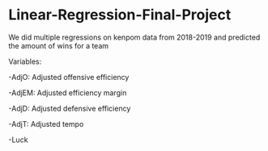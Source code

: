 # Linear-Regression-Final-Project

We did multiple regressions on kenpom data from 2018-2019 and predicted the amount of wins for a team

Variables:

-AdjO: Adjusted offensive efficiency

-AdjEM: Adjusted efficiency margin

-AdjD: Adjusted defensive efficiency

-AdjT: Adjusted tempo

-Luck

